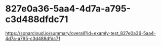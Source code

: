 # 827e0a36-5aa4-4d7a-a795-c3d488dfdc71
https://sonarcloud.io/summary/overall?id=examly-test_827e0a36-5aa4-4d7a-a795-c3d488dfdc71
